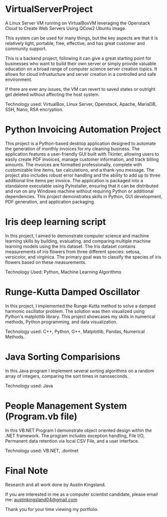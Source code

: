 # VirtualServerProject
A Linux Server VM running on VirtualBoxVM leveraging the Openstack Cloud to Create Web Servers Using QCow2 Ubuntu image. 

This system can be used for many things, but the key aspects are that it is relatively light, portable, free, effective, 
and has great customer and community support.

This is a backend project, following it can give a great starting point for businesses who want to build their own server or simply 
provide valuable education on a broad range of computer science server creation topics. It allows for cloud 
infrustucture and server creation in a controlled and safe environment. 

If there are ever any issues, the VM can revert to saved states or outright get deleted without affecting the host system. 

Technology used: VirtualBox, Linux Server, Openstack, Apache, MariaDB, SSH, Nano, RSA encryption.

# Python Invoicing Automation Project
This project is a Python-based desktop application designed to automate the generation of monthly invoices for my cleaning business. The application features a user-friendly GUI built with Tkinter, allowing users to easily create PDF invoices, manage customer information, and track billing amounts. The invoices are formatted professionally, complete with customizable line items, tax calculations, and a thank-you message. The project also includes robust error handling and the ability to add up to three additional line items per invoice. The application is packaged into a standalone executable using PyInstaller, ensuring that it can be distributed and run on any Windows machine without requiring Python or additional dependencies. This project demonstrates skills in Python, GUI development, PDF generation, and application packaging.

# Iris deep learning script
In this project, I aimed to demonstrate computer science and machine learning skills by building, 
evaluating, and comparing multiple machine learning models using the Iris dataset. The Iris dataset contains measurements of 
iris flowers from three different species: setosa, versicolor, and virginica. 
The primary goal was to classify the species of iris flowers based on these measurements.

Technology Used: Python, Machine Learning Algorithms

# Runge-Kutta Damped Oscillator
In this project, I implemented the Runge-Kutta method to solve a damped harmonic oscillator problem. 
The solution was then visualized using Python's matplotlib library. This project showcases my skills in numerical methods, 
Python programming, and data visualization.

Technology used: C++, Python, G++, Matplotlib, Pandas, Numerical Methods.

# Java Sorting Comparisions
In this Java program I implement several sorting algorithms on a random array of integers, comparing the sort times in 
nanoseconds.

Technology used: Java

# People Management System (Program.vb file)
In this VB.NET Program I demonstrate object oriented design within the .NET framework. The program includes exception handling, 
File I/O, Permanent data retention via local CSV File, and a user interface.

Technology used: VB.NET, .dontnet

# Final Note
Research and all work done by Austin Kingsland.

If you are interested in me as a computer scientist candidate,  please email me: austinkingsland04@gmail.com

Thank you for your time viewing my portfolio.

